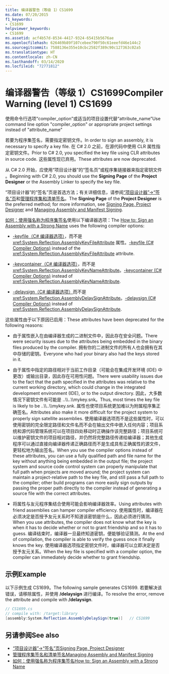 ```yaml
---
title: 编译器警告（等级 1）CS1699
ms.date: 07/20/2015
f1_keywords:
- CS1699
helpviewer_keywords:
- CS1699
ms.assetid: acf4b57d-8534-4417-9324-65415b5676ae
ms.openlocfilehash: 626469b89f107cebee790f50c61eeefd46e144c2
ms.sourcegitcommit: 7588136e355e10cbc2582f389c90c127363c02a5
ms.translationtype: HT
ms.contentlocale: zh-CN
ms.lasthandoff: 03/14/2020
ms.locfileid: "72771812"
---
```

# <a name="compiler-warning-level-1-cs1699"></a><span data-ttu-id="592be-102">编译器警告（等级 1）CS1699</span><span class="sxs-lookup"><span data-stu-id="592be-102">Compiler Warning (level 1) CS1699</span></span>
<span data-ttu-id="592be-103">使用命令行选项“compiler_option”或适当的项目设置代替“attribute_name”</span><span class="sxs-lookup"><span data-stu-id="592be-103">Use command line option "compiler_option" or appropriate project settings instead of "attribute_name"</span></span>  
  
 <span data-ttu-id="592be-104">若要为程序集签名，需要指定密钥文件。</span><span class="sxs-lookup"><span data-stu-id="592be-104">In order to sign an assembly, it is necessary to specify a key file.</span></span> <span data-ttu-id="592be-105">在 C# 2.0 之前，在源代码中使用 CLR 属性指定密钥文件。</span><span class="sxs-lookup"><span data-stu-id="592be-105">Prior to C# 2.0, you specified the key file using CLR attributes in source code.</span></span> <span data-ttu-id="592be-106">这些属性现已弃用。</span><span class="sxs-lookup"><span data-stu-id="592be-106">These attributes are now deprecated.</span></span>  
  
 <span data-ttu-id="592be-107">从 C# 2.0 开始，应使用“项目设计器”的“签名页”或程序集链接器来指定密钥文件   。</span><span class="sxs-lookup"><span data-stu-id="592be-107">Beginning with C# 2.0, you should use the **Signing Page** of the **Project Designer** or the Assembly Linker to specify the key file.</span></span>  
  
 <span data-ttu-id="592be-108">“项目设计器”的“签名”页是首选方法；有关详细信息，请参阅[“项目设计器”->“签名”页](/visualstudio/ide/reference/signing-page-project-designer)和[管理程序集和清单签名](/visualstudio/ide/managing-assembly-and-manifest-signing)。</span><span class="sxs-lookup"><span data-stu-id="592be-108">The **Signing Page** of the **Project Designer** is the preferred method; for more information, see [Signing Page, Project Designer](/visualstudio/ide/reference/signing-page-project-designer) and [Managing Assembly and Manifest Signing](/visualstudio/ide/managing-assembly-and-manifest-signing).</span></span>  
  
 <span data-ttu-id="592be-109">[如何：使用强名称为程序集签名](../../../standard/assembly/sign-strong-name.md)使用以下编译器选项：</span><span class="sxs-lookup"><span data-stu-id="592be-109">The [How to: Sign an Assembly with a Strong Name](../../../standard/assembly/sign-strong-name.md) uses the following compiler options:</span></span>  
  
- <span data-ttu-id="592be-110">[-keyfile（C# 编译器选项）](../compiler-options/keyfile-compiler-option.md)，而不是 <xref:System.Reflection.AssemblyKeyFileAttribute> 属性。</span><span class="sxs-lookup"><span data-stu-id="592be-110">[-keyfile (C# Compiler Options)](../compiler-options/keyfile-compiler-option.md) instead of the <xref:System.Reflection.AssemblyKeyFileAttribute> attribute.</span></span>  
  
- <span data-ttu-id="592be-111">[-keycontainer（C# 编译器选项）](../compiler-options/keycontainer-compiler-option.md)，而不是 <xref:System.Reflection.AssemblyKeyNameAttribute>。</span><span class="sxs-lookup"><span data-stu-id="592be-111">[-keycontainer (C# Compiler Options)](../compiler-options/keycontainer-compiler-option.md) instead of <xref:System.Reflection.AssemblyKeyNameAttribute>.</span></span>  
  
- <span data-ttu-id="592be-112">[-delaysign（C# 编译器选项）](../compiler-options/delaysign-compiler-option.md)而不是 <xref:System.Reflection.AssemblyDelaySignAttribute>。</span><span class="sxs-lookup"><span data-stu-id="592be-112">[-delaysign (C# Compiler Options)](../compiler-options/delaysign-compiler-option.md) instead of <xref:System.Reflection.AssemblyDelaySignAttribute>.</span></span>  
  
 <span data-ttu-id="592be-113">这些属性由于以下原因已启用：</span><span class="sxs-lookup"><span data-stu-id="592be-113">These attributes have been deprecated for the following reasons:</span></span>  
  
- <span data-ttu-id="592be-114">由于属性嵌入在由编译器生成的二进制文件中，因此存在安全问题。</span><span class="sxs-lookup"><span data-stu-id="592be-114">There were security issues due to the attributes being embedded in the binary files produced by the compiler.</span></span> <span data-ttu-id="592be-115">拥有你的二进制文件的所有人也会拥有在其中存储的密钥。</span><span class="sxs-lookup"><span data-stu-id="592be-115">Everyone who had your binary also had the keys stored in it.</span></span>  
  
- <span data-ttu-id="592be-116">由于属性中指定的路径相对于当前工作目录（可能会在集成开发环境 (IDE) 中更改）或输出目录，因此存在可用性问题。</span><span class="sxs-lookup"><span data-stu-id="592be-116">There were usability issues due to the fact that the path specified in the attributes was relative to the current working directory, which could change in the integrated development environment (IDE), or to the output directory.</span></span> <span data-ttu-id="592be-117">因此，大多数情况下密钥文件有可能是 ..\\\\..\\\mykey.snk。</span><span class="sxs-lookup"><span data-stu-id="592be-117">Thus, most times the key file is likely to be ..\\\\..\\\mykey.snk.</span></span> <span data-ttu-id="592be-118">属性也使项目系统更加难以为附属程序集正确签名。</span><span class="sxs-lookup"><span data-stu-id="592be-118">Attributes also make it more difficult for the project system to properly sign satellite assemblies.</span></span> <span data-ttu-id="592be-119">使用编译器选项而不是这些属性时，可以使用密钥的完全限定路径和文件名而不会在输出文件中嵌入任何内容；项目系统和源代码管理系统可以在项目四处移动时正确操作该完整路径；项目系统可以维护密钥文件的项目相对路径，并仍然将完整路径传递给编译器；其他生成程序可以通过直接向编译器传递正确路径而不是生成具有正确属性的源文件，更轻松地为输出签名。</span><span class="sxs-lookup"><span data-stu-id="592be-119">When you use the compiler options instead of these attributes, you can use a fully qualified path and file name for the key without anything being embedded in the output file; the project system and source code control system can properly manipulate that full path when projects are moved around; the project system can maintain a project-relative path to the key file, and still pass a full path to the compiler; other build programs can more easily sign outputs by passing the proper path directly to the compiler instead of generating a source file with the correct attributes.</span></span>  
  
- <span data-ttu-id="592be-120">将属性与友元程序集结合使用可能会影响编译器效率。</span><span class="sxs-lookup"><span data-stu-id="592be-120">Using attributes with friend assemblies can hamper compiler efficiency.</span></span> <span data-ttu-id="592be-121">使用属性时，编译器在必须决定是否授予友元关系时不知道该密钥是什么，因此必须进行猜测。</span><span class="sxs-lookup"><span data-stu-id="592be-121">When you use attributes, the compiler does not know what the key is when it has to decide whether or not to grant friendship and so it has to guess.</span></span> <span data-ttu-id="592be-122">编译结束时，编译器一旦最终知道密钥，便能够验证猜测。</span><span class="sxs-lookup"><span data-stu-id="592be-122">At the end of compilation, the compiler is able to verify the guess once it finally knows the key.</span></span> <span data-ttu-id="592be-123">使用编译器选项指定密钥文件时，编译器可以立即决定是否授予友元关系。</span><span class="sxs-lookup"><span data-stu-id="592be-123">When the key file is specified with a compiler option, the compiler can immediately decide whether to grant friendship.</span></span>  
  
## <a name="example"></a><span data-ttu-id="592be-124">示例</span><span class="sxs-lookup"><span data-stu-id="592be-124">Example</span></span>  
 <span data-ttu-id="592be-125">以下示例生成 CS1699。</span><span class="sxs-lookup"><span data-stu-id="592be-125">The following sample generates CS1699.</span></span> <span data-ttu-id="592be-126">若要解决该错误，请移除属性，并使用 **/delaysign** 进行编译。</span><span class="sxs-lookup"><span data-stu-id="592be-126">To resolve the error, remove the attribute and compile with **/delaysign**.</span></span>  
  
```csharp  
// CS1699.cs  
// compile with: /target:library  
[assembly:System.Reflection.AssemblyDelaySign(true)]   // CS1699  
```  
  
## <a name="see-also"></a><span data-ttu-id="592be-127">另请参阅</span><span class="sxs-lookup"><span data-stu-id="592be-127">See also</span></span>

- [<span data-ttu-id="592be-128">“项目设计器”->“签名”页</span><span class="sxs-lookup"><span data-stu-id="592be-128">Signing Page, Project Designer</span></span>](/visualstudio/ide/reference/signing-page-project-designer)
- [<span data-ttu-id="592be-129">管理程序集签名和清单签名</span><span class="sxs-lookup"><span data-stu-id="592be-129">Managing Assembly and Manifest Signing</span></span>](/visualstudio/ide/managing-assembly-and-manifest-signing)
- [<span data-ttu-id="592be-130">如何：使用强名称为程序集签名</span><span class="sxs-lookup"><span data-stu-id="592be-130">How to: Sign an Assembly with a Strong Name</span></span>](../../../standard/assembly/sign-strong-name.md)

